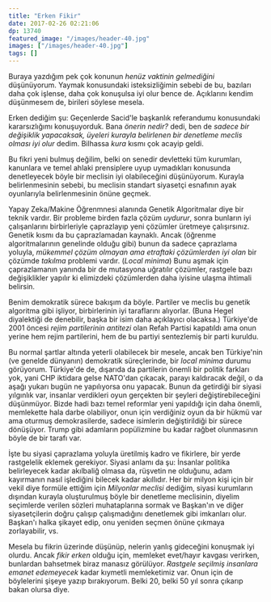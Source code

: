 ```yaml
---
title: "Erken Fikir"
date: 2017-02-26 02:21:06
dp: 13740
featured_image: "/images/header-40.jpg"
images: ["/images/header-40.jpg"]
tags: []
---
```


Buraya yazdığım pek çok konunun *henüz vaktinin gelmediğini* düşünüyorum. Yaymak
konusundaki isteksizliğimin sebebi de bu, bazıları daha çok işlense, daha çok
konuşulsa iyi olur bence de. Açıklarını kendim düşünmesem de, birileri söylese
mesela.

Erken dediğim şu: Geçenlerde Sacid'le başkanlık referandumu konusundaki
kararsızlığımı konuşuyorduk. Bana *önerin nedir?* dedi, ben de *sadece bir
değişiklik yapacaksak, üyeleri kurayla belirlenen bir denetleme meclis olması
iyi olur* dedim. Bilhassa *kura* kısmı çok acayip geldi. 

Bu fikri yeni bulmuş değilim, belki on senedir devletteki tüm kurumları,
kanunlara ve temel ahlaki prensiplere uyup uymadıkları konusunda denetleyecek
böyle bir meclisin iyi olabileceğini düşünüyorum. Kurayla belirlenmesinin
sebebi, bu meclisin standart siyasetçi esnafının ayak oyunlarıyla
belirlenmesinin önüne geçmek. 

Yapay Zeka/Makine Öğrenmnesi alanında Genetik Algoritmalar diye bir teknik
vardır. Bir probleme birden fazla çözüm *uydurur*, sonra bunların iyi
çalışanlarını birbirleriyle çaprazlayıp yeni çözümler üretmeye
çalışırsınız. Genetik kısmı da bu çaprazlamadan kaynaklı. Ancak (öğrenme
algoritmalarının genelinde olduğu gibi) bunun da sadece çaprazlama yoluyla,
*mükemmel çözüm olmayan ama etraftaki çözümlerden iyi olan* bir çözümde
*takılma* problemi vardır. (*Local minima*) Bunu aşmak için çaprazlamanın
yanında bir de mutasyona uğratılır çözümler, rastgele bazı değişiklikler yapılır
ki elimizdeki çözümlerden daha iyisine ulaşma ihtimali belirsin.

Benim demokratik sürece bakışım da böyle. Partiler ve meclis bu genetik
algoritma gibi işliyor, birbirlerinin iyi taraflarını alıyorlar. (Buna Hegel
diyalektiği de denebilir, başka bir isim daha açıklayıcı olacaksa.) Türkiye'de
2001 öncesi *rejim partilerinin antitezi* olan Refah Partisi kapatıldı ama onun
yerine hem rejim partilerini, hem de bu partiyi sentezlemiş bir parti kuruldu. 

Bu normal şartlar altında yeterli olabilecek bir mesele, ancak ben Türkiye'nin
(ve genelde dünyanın) demokratik süreçlerinde, bir *local minima* durumu
görüyorum. Türkiye'de de, dışarıda da partilerin önemli bir politik farkları
yok, yani CHP iktidara gelse NATO'dan çıkacak, parayı kaldıracak değil, o da
aşağı yukarı bugün ne yapılıyorsa onu yapacak. Bunun da getirdiği bir siyasi
yılgınlık var, insanlar verdikleri oyun gerçekten bir şeyleri
değiştirebileceğini düşünmüyor. Bizde hadi bazı temel reformlar yeni yapıldığı
için daha önemli, memlekette hala darbe olabiliyor, onun için verdiğiniz oyun da
bir hükmü var ama oturmuş demokrasilerde, sadece isimlerin değiştirildiği bir
sürece dönüşüyor. Trump gibi adamların popülizmine bu kadar rağbet olunmasının
böyle de bir tarafı var. 

İşte bu siyasi çaprazlama yoluyla üretilmiş kadro ve fikirlere, bir yerde
rastgelelik eklemek gerekiyor. Siyasi anlamı da şu: İnsanlar politika
belirleyecek kadar akılbaliğ olmasa da, rüşvetin ne olduğunu, adam kayırmanın
nasıl işlediğini bilecek kadar akıllıdır. Her bir milyon kişi için bir vekil
diye formüle ettiğim için *Milyonlar meclisi* dediğim, siyasi kurumların
dışından kurayla oluşturulmuş böyle bir denetleme meclisinin, diyelim seçimlerde
verilen sözleri muhataplarına sormak ve Başkan'ın ve diğer siyasetçilerin doğru
çalışıp çalışmadığını denetlemek gibi imkanları olur. Başkan'ı halka şikayet
edip, onu yeniden seçmen önüne çıkmaya zorlayabilir, vs. 

Mesela bu fikrin üzerinde düşünüp, nelerin yanlış gideceğini konuşmak iyi
olurdu. Ancak *fikir erken* olduğu için, memleket evet/hayır kavgası verirken,
bunlardan bahsetmek biraz manasız görülüyor. *Rastgele seçilmiş insanlara emanet
edemeyecek* kadar kıymetli memleketimiz var. Onun için de böylelerini şişeye
yazıp bırakıyorum. Belki 20, belki 50 yıl sonra çıkarıp bakan olursa diye. 




